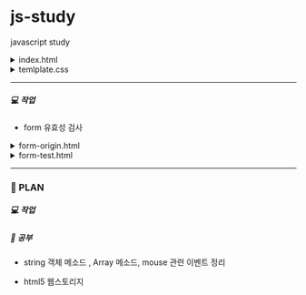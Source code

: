 # js-study
javascript study


<details>
<summary>index.html</summary>
: test 기능 모아보기
    - Sing Up : 회원가입 화면 구현

</details>


<details>
<summary>temlplate.css</summary>
: bootstrap 무료 템플릿 가져와서 부분 수정 (https://bootsnipp.com/snippets/dldxB)

</details>



-----


##### :computer: 작업


- form 유효성 검사

<details>
<summary>form-origin.html</summary>
 : 참고자료 (https://velog.io/@bcdy19/JS-DOM%EC%9D%84-%ED%99%9C%EC%9A%A9%ED%95%9C-%ED%9A%8C%EC%9B%90%EA%B0%80%EC%9E%85-%EC%9C%A0%ED%9A%A8%EC%84%B1-%EA%B2%80%EC%82%AC)

</details>


<details>
<summary>form-test.html</summary>
      - css는 bootstrap 혼합 사용
      - id, tel, email 입력양식 정규식 사용하여 유효성 검사 
      - 모든 입력창이 채워져야 완료버튼 활성화
      - 문제점 ) 한 번 완료버튼 활성화가 true 가 되면 버튼을 누르기 전에 form 입력창을 수정해서 false가 되어도 완료버튼이 비활성화로 변화지 않음 

</details>


------------

### :calendar: PLAN


##### :computer: 작업


##### :book: 공부
- string 객체 메소드 , Array 메소드, mouse 관련 이벤트 정리
 
- html5 웹스토리지
